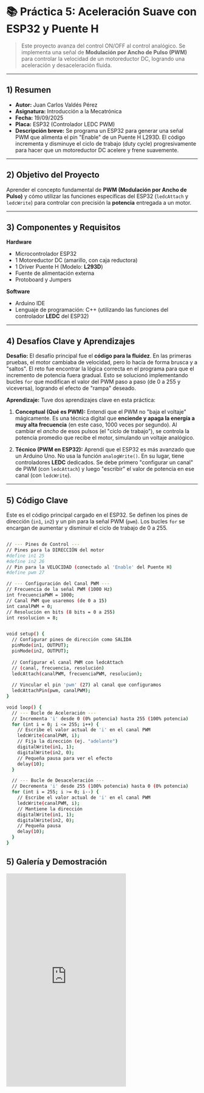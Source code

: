 # 📚 Práctica 5: Aceleración Suave con ESP32 y Puente H

> Este proyecto avanza del control ON/OFF al control analógico. Se implementa una señal de **Modulación por Ancho de Pulso (PWM)** para controlar la velocidad de un motoreductor DC, logrando una aceleración y desaceleración fluida.

---

## 1) Resumen

- **Autor:** Juan Carlos Valdés Pérez
- **Asignatura:** Introducción a la Mecatrónica
- **Fecha:** 19/09/2025
- **Placa:** ESP32 (Controlador LEDC PWM)
- **Descripción breve:** Se programa un ESP32 para generar una señal PWM que alimenta el pin "Enable" de un Puente H L293D. El código incrementa y disminuye el ciclo de trabajo (duty cycle) progresivamente para hacer que un motoreductor DC acelere y frene suavemente.

---

## 2) Objetivo del Proyecto

Aprender el concepto fundamental de **PWM (Modulación por Ancho de Pulso)** y cómo utilizar las funciones específicas del ESP32 (`ledcAttach` y `ledcWrite`) para controlar con precisión la **potencia** entregada a un motor.

---

## 3) Componentes y Requisitos

**Hardware**
- Microcontrolador ESP32
- 1 Motoreductor DC (amarillo, con caja reductora)
- 1 Driver Puente H (Modelo: **L293D**)
- Fuente de alimentación externa
- Protoboard y Jumpers

**Software**
- Arduino IDE
- Lenguaje de programación: C++ (utilizando las funciones del controlador **LEDC** del ESP32)

---

## 4) Desafíos Clave y Aprendizajes

**Desafío:**
El desafío principal fue el **código para la fluidez**. En las primeras pruebas, el motor cambiaba de velocidad, pero lo hacía de forma brusca y a "saltos". El reto fue encontrar la lógica correcta en el programa para que el incremento de potencia fuera gradual. Esto se solucionó implementando bucles `for` que modifican el valor del PWM paso a paso (de 0 a 255 y viceversa), logrando el efecto de "rampa" deseado.

**Aprendizaje:**
Tuve dos aprendizajes clave en esta práctica:

1.  **Conceptual (Qué es PWM):** Entendí que el PWM no "baja el voltaje" mágicamente. Es una técnica digital que **enciende y apaga la energía a muy alta frecuencia** (en este caso, 1000 veces por segundo). Al cambiar el *ancho* de esos pulsos (el "ciclo de trabajo"), se controla la potencia promedio que recibe el motor, simulando un voltaje analógico.

2.  **Técnico (PWM en ESP32):** Aprendí que el ESP32 es más avanzado que un Arduino Uno. No usa la función `analogWrite()`. En su lugar, tiene controladores **LEDC** dedicados. Se debe primero "configurar un canal" de PWM (con `ledcAttach`) y luego "escribir" el valor de potencia en ese canal (con `ledcWrite`).

---

## 5) Código Clave

Este es el código principal cargado en el ESP32. Se definen los pines de dirección (`in1`, `in2`) y un pin para la señal PWM (`pwm`). Los bucles `for` se encargan de aumentar y disminuir el ciclo de trabajo de 0 a 255.

```bash

// --- Pines de Control ---
// Pines para la DIRECCIÓN del motor
#define in1 25
#define in2 26
// Pin para la VELOCIDAD (conectado al 'Enable' del Puente H)
#define pwm 27

// --- Configuración del Canal PWM ---
// Frecuencia de la señal PWM (1000 Hz)
int frecuenciaPWM = 1000;
// Canal PWM que usaremos (de 0 a 15)
int canalPWM = 0;
// Resolución en bits (8 bits = 0 a 255)
int resolucion = 8;


void setup() {
  // Configurar pines de dirección como SALIDA
  pinMode(in1, OUTPUT);
  pinMode(in2, OUTPUT);
  
  // Configurar el canal PWM con ledcAttach
  // (canal, frecuencia, resolución)
  ledcAttach(canalPWM, frecuenciaPWM, resolucion);
  
  // Vincular el pin 'pwm' (27) al canal que configuramos
  ledcAttachPin(pwm, canalPWM);
}

void loop() {
  // --- Bucle de Aceleración ---
  // Incrementa 'i' desde 0 (0% potencia) hasta 255 (100% potencia)
  for (int i = 0; i <= 255; i++) {
    // Escribe el valor actual de 'i' en el canal PWM
    ledcWrite(canalPWM, i);
    // Fija la dirección (ej. "adelante")
    digitalWrite(in1, 1);
    digitalWrite(in2, 0);
    // Pequeña pausa para ver el efecto
    delay(10);
  }

  // --- Bucle de Desaceleración ---
  // Decrementa 'i' desde 255 (100% potencia) hasta 0 (0% potencia)
  for (int i = 255; i >= 0; i--) {
    // Escribe el valor actual de 'i' en el canal PWM
    ledcWrite(canalPWM, i);
    // Mantiene la dirección
    digitalWrite(in1, 1);
    digitalWrite(in2, 0);
    // Pequeña pausa
    delay(10);
  }
}

```

## 5) Galería y Demostración

<iframe width="315" height="560" src="https://youtube.com/shorts/584IOEMMXvE?si=ndIf3D5sHl23OS1G>" title="YouTube video player" frameborder="0" allow="accelerometer; autoplay; clipboard-write; encrypted-media; gyroscope; picture-in-picture; web-share" allowfullscreen></iframe>

